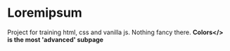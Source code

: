 # Loremipsum
Project for training html, css and vanilla js. Nothing fancy there. 
<b>Colors</> is the most 'advanced' subpage
